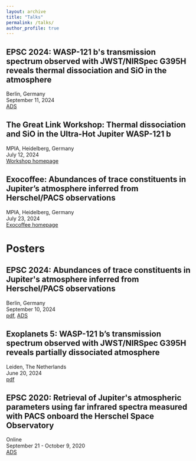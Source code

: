 ```yaml
---
layout: archive
title: "Talks"
permalink: /talks/
author_profile: true
---
```



EPSC 2024: WASP-121 b's transmission spectrum observed with JWST/NIRSpec G395H reveals thermal dissociation and SiO in the atmosphere
----------------------------------------------------------------------------
Berlin, Germany  
September 11, 2024  
[ADS](https://ui.adsabs.harvard.edu/abs/2024EPSC...17..191G/abstract)

The Great Link Workshop: Thermal dissociation and SiO in the Ultra-Hot Jupiter WASP-121 b
----------------------------------------------------------------------------
MPIA, Heidelberg, Germany  
July 12, 2024  
[Workshop homepage](https://the-great-link.github.io/#)

Exocoffee: Abundances of trace constituents in Jupiter’s atmosphere inferred from Herschel/PACS observations
----------------------------------------------------------------------------
MPIA, Heidelberg, Germany  
July 23, 2024  
[Exocoffee homepage](https://sites.google.com/view/exocoffee)

Posters
======

EPSC 2024: Abundances of trace constituents in Jupiter's atmosphere inferred from Herschel/PACS observations
----------------------------------------------------------------------------
Berlin, Germany  
September 10, 2024  
[pdf](/files/epsc2024.pdf), [ADS](https://ui.adsabs.harvard.edu/abs/2024EPSC...17..208G/abstract)

Exoplanets 5: WASP-121 b’s transmission spectrum observed with JWST/NIRSpec G395H reveals partially dissociated atmosphere
----------------------------------------------------------------------------
Leiden, The Netherlands  
June 20, 2024  
[pdf](/files/exoplanets5.pdf)

EPSC 2020: Retrieval of Jupiter's atmospheric parameters using far infrared spectra measured with PACS onboard the Herschel Space Observatory
----------------------------------------------------------------------------
Online  
September 21 - October 9, 2020  
[ADS](https://ui.adsabs.harvard.edu/abs/2020EPSC...14..152G/abstract)